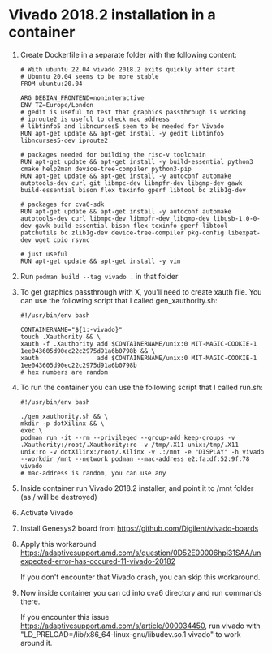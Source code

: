 Vivado 2018.2 installation in a container
==================================

1. Create Dockerfile in a separate folder with the following content:
    ```
    # With ubuntu 22.04 vivado 2018.2 exits quickly after start
    # Ubuntu 20.04 seems to be more stable
    FROM ubuntu:20.04

    ARG DEBIAN_FRONTEND=noninteractive
    ENV TZ=Europe/London
    # gedit is useful to test that graphics passthrough is working
    # iproute2 is useful to check mac address
    # libtinfo5 and libncurses5 seem to be needed for Vivado
    RUN apt-get update && apt-get install -y gedit libtinfo5 libncurses5-dev iproute2

    # packages needed for building the risc-v toolchain
    RUN apt-get update && apt-get install -y build-essential python3 cmake help2man device-tree-compiler python3-pip
    RUN apt-get update && apt-get install -y autoconf automake autotools-dev curl git libmpc-dev libmpfr-dev libgmp-dev gawk build-essential bison flex texinfo gperf libtool bc zlib1g-dev

    # packages for cva6-sdk
    RUN apt-get update && apt-get install -y autoconf automake autotools-dev curl libmpc-dev libmpfr-dev libgmp-dev libusb-1.0-0-dev gawk build-essential bison flex texinfo gperf libtool patchutils bc zlib1g-dev device-tree-compiler pkg-config libexpat-dev wget cpio rsync

    # just useful
    RUN apt-get update && apt-get install -y vim
    ```

2. Run `podman build --tag vivado .` in that folder
3. To get graphics passthrough with X, you'll need to create xauth file.
   You can use the following script that I called gen_xauthority.sh:
    ```
    #!/usr/bin/env bash

    CONTAINERNAME="${1:-vivado}"
    touch .Xauthority && \
    xauth -f .Xauthority add $CONTAINERNAME/unix:0 MIT-MAGIC-COOKIE-1 1ee043605d90ec22c2975d91a6b0798b && \
    xauth                add $CONTAINERNAME/unix:0 MIT-MAGIC-COOKIE-1 1ee043605d90ec22c2975d91a6b0798b
    # hex numbers are random
    ```
4. To run the container you can use the following script that I called run.sh:
    ```
    #!/usr/bin/env bash

    ./gen_xauthority.sh && \
    mkdir -p dotXilinx && \
    exec \
    podman run -it --rm --privileged --group-add keep-groups -v .Xauthority:/root/.Xauthority:ro -v /tmp/.X11-unix:/tmp/.X11-unix:ro -v dotXilinx:/root/.Xilinx -v .:/mnt -e "DISPLAY" -h vivado --workdir /mnt --network podman --mac-address e2:fa:df:52:9f:78 vivado
    # mac-address is random, you can use any
    ```
5. Inside container run Vivado 2018.2 installer, and point it to /mnt folder (as / will be destroyed)

6. Activate Vivado

7. Install Genesys2 board from https://github.com/Digilent/vivado-boards

8. Apply this workaround https://adaptivesupport.amd.com/s/question/0D52E00006hpi31SAA/unexpected-error-has-occured-11-vivado-20182

   If you don't encounter that Vivado crash, you can skip this workaround.

9. Now inside container you can cd into cva6 directory and run commands there.

   If you encounter this issue https://adaptivesupport.amd.com/s/article/000034450, run vivado with "LD_PRELOAD=/lib/x86_64-linux-gnu/libudev.so.1 vivado" to work around it.
